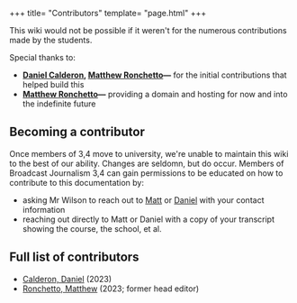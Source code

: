 +++
title= "Contributors"
template= "page.html"
+++

This wiki would not be possible if it weren't for the numerous contributions made by the students.

Special thanks to:
  - **[Daniel Calderon](https://daan.ws), [Matthew Ronchetto](https://maatt.fr)&mdash;** for the initial contributions that helped build this 
  - **[Matthew Ronchetto](https://maatt.fr)&mdash;** providing a domain and hosting for now and into the indefinite future

## Becoming a contributor
Once members of 3,4 move to university, we're unable to maintain this wiki to the best of our ability. Changes are seldomn, but do occur. Members of Broadcast Journalism 3,4 can gain permissions to be educated on how to contribute to this documentation by:
  - asking Mr Wilson to reach out to [Matt](https://maatt.fr) or [Daniel](https://daan.ws) with your contact information
  - reaching out directly to Matt or Daniel with a copy of your transcript showing the course, the school, et al.

## Full list of contributors
- [Calderon, Daniel](https://daan.ws) (2023)
- [Ronchetto, Matthew](https://maatt.fr) (2023; former head editor)